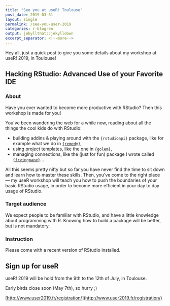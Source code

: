 ```yaml
---
title: "See you at useR! Toulouse"
post_date: 2019-03-31
layout: single
permalink: /see-you-user-2019
categories: r-blog-en
output: jekyllthat::jekylldown
excerpt_separator: <!--more-->
---
```


Hey all, just a quick post to give you some details about my workshop at useR! 2019, in Toulouse!

<!--more-->

## Hacking RStudio: Advanced Use of your Favorite IDE

### About

Have you ever wanted to become more productive with RStudio? Then this workshop is made for you! 

You've been wandering the web for a while now, reading about all the things the cool kids do with RStudio: 

+ building addins & playing around with the `{rstudioapi}` package, like for example what we do in [`{remedy}`](https://github.com/ThinkR-open/remedy),
+ using project templates, like the one in [`{golem}`](https://github.com/ThinkR-open/golem),
+ managing connections, like the (just for fun) package I wrote called [`{fryingpane}`](https://github.com/ColinFay/fryingpane)... 

All this seems pretty nifty but so far you have never find the time to sit down and learn how to master these skills. Then, you've come to the right place — my useR workshop will teach you how to push the boundaries of your basic RStudio usage, in order to become more efficient in your day to day usage of RStudio. 

### Target audience 

We expect people to be familiar with RStudio, and have a little knowledge about programming with R. Knowing how to build a package will be better, but is not mandatory. 

### Instruction

Please come with a recent version of RStudio installed.

## Sign up for useR

useR! 2019 will be hold from the 9th to the 12th of July, in Toulouse.

Early birds close soon (May 7th), so hurry ;) 

[http://www.user2019.fr/registration/](http://www.user2019.fr/registration/)